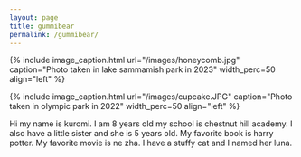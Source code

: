 ```yaml
---
layout: page
title: gummibear
permalink: /gummibear/
---
```


{% include image_caption.html url="/images/honeycomb.jpg" caption="Photo taken in lake sammamish park in 2023" width_perc=50 align="left" %}

{% include image_caption.html url="/images/cupcake.JPG" caption="Photo taken in olympic park in 2022" width_perc=50 align="left" %}

Hi my name is kuromi. I am 8 years old my school is chestnut hill academy. I also have a little sister and she is 5 years old. My favorite book is harry potter. My favorite movie is ne zha. I have a stuffy cat and I named her luna.

